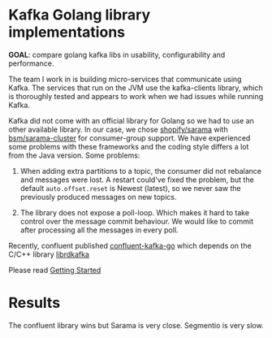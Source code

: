 # Kafka Golang library implementations

**GOAL**: compare golang kafka libs in usability, configurability and performance. 

The team I work in is building micro-services that communicate using Kafka. The services
that run on the JVM use the kafka-clients library, which is thoroughly tested and appears to work
when we had issues while running Kafka. 

Kafka did not come with an official library for Golang so we had to use an other available library.
In our case, we chose [shopify/sarama](https://github.com/Shopify/sarama) with [bsm/sarama-cluster](https://github.com/bsm/sarama-cluster) for consumer-group support. We have 
experienced some problems with these frameworks and the coding style differs a lot from the Java version.
Some problems:

 1. When adding extra partitions to a topic, the consumer did not rebalance and messages were lost.
    A restart could've fixed the problem, but the default `auto.offset.reset` is Newest (latest), so
    we never saw the previously produced messages on new topics.
    
 1. The library does not expose a poll-loop. Which makes it hard to take control over the message commit
    behaviour. We would like to commit after processing all the messages in every poll.
    
Recently, confluent published [confluent-kafka-go](https://github.com/confluentinc/confluent-kafka-go) which depends
on the C/C++ library [librdkafka](https://github.com/edenhill/librdkafka)

Please read [Getting Started](https://github.com/confluentinc/confluent-kafka-go#getting-started) 

# Results

The confluent library wins but Sarama is very close. Segmentio is very slow.
 
    
    
 